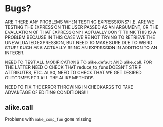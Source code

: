 # Bugs?

ARE THERE ANY PROBLEMS WHEN TESTING EXPRESSIONS? I.E. ARE WE TESTING THE
EXPRESSION THE USER PASSED AS AN ARGUMENT, OR THE EVALUATION OF THAT
EXPRESSION?  I ACTUALLY DON'T THINK THIS IS A PROBLEM BECAUSE IN THIS
CASE WE'RE NOT TRYING TO RETRIEVE THE UNEVALUATED EXPRESSION, BUT NEED 
TO MAKE SURE DUE TO WEIRD STUFF SUCH AS 5 ACTUALLY BEING AN EXPRESSION
IN ADDITION TO AN INTEGER.

NEED TO TEST ALL MODIFICATIONS TO alike.default AND alike.call.  FOR THE LATTER NEED
O CHECK THAT reduce_to_funs DOESN'T STRIP ATTRIBUTES, ETC.  ALSO, NEED TO CHECK
THAT WE GET DESIRED OUTCOMES FOR ALL THE ALIKE METHODS

NEED TO FIX THE ERROR THROWING IN CHECKARGS TO TAKE ADVANTAGE OF EDITING CONDITIONS!!!

## alike.call

Problems with `make_comp_fun` gone missing
